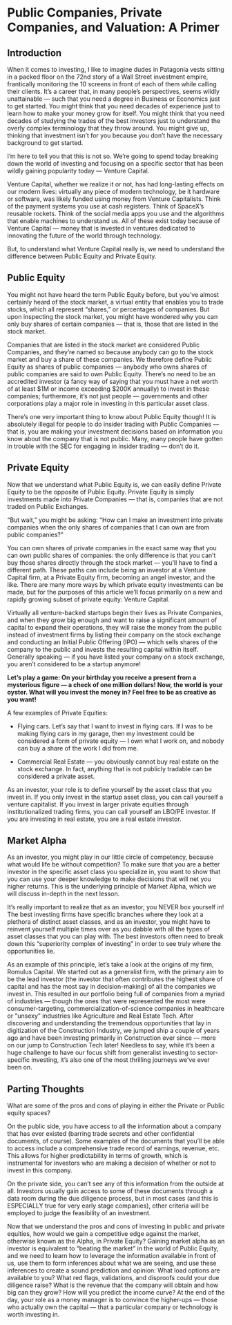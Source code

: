 # Public Companies, Private Companies, and Valuation: A Primer

## Introduction

When it comes to investing, I like to imagine dudes in Patagonia vests sitting in a packed floor on the 72nd story of a Wall Street investment empire, frantically monitoring the 10 screens in front of each of them while calling their clients. It’s a career that, in many people’s perspectives, seems wildly unattainable — such that you need a degree in Business or Economics just to get started. You might think that you need decades of experience just to learn how to make your money grow for itself. You might think that you need decades of studying the trades of the best investors just to understand the overly complex terminology that they throw around. You might give up, thinking that investment isn’t for you because you don’t have the necessary background to get started.

I’m here to tell you that this is not so. We’re going to spend today breaking down the world of investing and focusing on a specific sector that has been wildly gaining popularity today — Venture Capital.

Venture Capital, whether we realize it or not, has had long-lasting effects on our modern lives: virtually any piece of modern technology, be it hardware or software, was likely funded using money from Venture Capitalists. Think of the payment systems you use at cash registers. Think of SpaceX’s reusable rockets. Think of the social media apps you use and the algorithms that enable machines to understand us. All of these exist today because of Venture Capital — money that is invested in ventures dedicated to innovating the future of the world through technology.

But, to understand what Venture Capital really is, we need to understand the difference between Public Equity and Private Equity.

## Public Equity

You might not have heard the term Public Equity before, but you’ve almost certainly heard of the stock market, a virtual entity that enables you to trade stocks, which all represent “shares,” or percentages of companies. But upon inspecting the stock market, you might have wondered why you can only buy shares of certain companies — that is, those that are listed in the stock market.

Companies that are listed in the stock market are considered Public Companies, and they’re named so because anybody can go to the stock market and buy a share of these companies. We therefore define Public Equity as shares of public companies — anybody who owns shares of public companies are said to own Public Equity. There’s no need to be an accredited investor (a fancy way of saying that you must have a net worth of at least $1M or income exceeding $200K annually) to invest in these companies; furthermore, it’s not just people — governments and other corporations play a major role in investing in this particular asset class.

There’s one very important thing to know about Public Equity though! It is absolutely illegal for people to do insider trading with Public Companies — that is, you are making your investment decisions based on information you know about the company that is not public. Many, many people have gotten in trouble with the SEC for engaging in insider trading — don’t do it.

## Private Equity

Now that we understand what Public Equity is, we can easily define Private Equity to be the opposite of Public Equity. Private Equity is simply investments made into Private Companies — that is, companies that are not traded on Public Exchanges.

“But wait,” you might be asking: “How can I make an investment into private companies when the only shares of companies that I can own are from public companies?”

You can own shares of private companies in the exact same way that you can own public shares of companies: the only difference is that you can’t buy those shares directly through the stock market — you’ll have to find a different path. These paths can include being an investor at a Venture Capital firm, at a Private Equity firm, becoming an angel investor, and the like. There are many more ways by which private equity investments can be made, but for the purposes of this article we’ll focus primarily on a new and rapidly growing subset of private equity: Venture Capital.

Virtually all venture-backed startups begin their lives as Private Companies, and when they grow big enough and want to raise a significant amount of capital to expand their operations, they will raise the money from the public instead of investment firms by listing their company on the stock exchange and conducting an Initial Public Offering (IPO) — which sells shares of the company to the public and invests the resulting capital within itself. Generally speaking — if you have listed your company on a stock exchange, you aren’t considered to be a startup anymore!

**Let’s play a game: On your birthday you receive a present from a mysterious figure — a check of one million dollars! Now, the world is your oyster. What will you invest the money in? Feel free to be as creative as you want!**

A few examples of Private Equities:

+ Flying cars. Let’s say that I want to invest in flying cars. If I was to be making flying cars in my garage, then my investment could be considered a form of private equity — I own what I work on, and nobody can buy a share of the work I did from me.

+ Commercial Real Estate — you obviously cannot buy real estate on the stock exchange. In fact, anything that is not publicly tradable can be considered a private asset.

As an investor, your role is to define yourself by the asset class that you invest in. If you only invest in the startup asset class, you can call yourself a venture capitalist. If you invest in larger private equities through institutionalized trading firms, you can call yourself an LBO/PE investor. If you are investing in real estate, you are a real estate investor.

## Market Alpha

As an investor, you might play in our little circle of competency, because what would life be without competition? To make sure that you are a better investor in the specific asset class you specialize in, you want to show that you can use your deeper knowledge to make decisions that will net you higher returns. This is the underlying principle of Market Alpha, which we will discuss in-depth in the next lesson.

It’s really important to realize that as an investor, you NEVER box yourself in! The best investing firms have specific branches where they look at a plethora of distinct asset classes, and as an investor, you might have to reinvent yourself multiple times over as you dabble with all the types of asset classes that you can play with. The best investors often need to break down this “superiority complex of investing” in order to see truly where the opportunities lie.

As an example of this principle, let’s take a look at the origins of my firm, Romulus Capital. We started out as a generalist firm, with the primary aim to be the lead investor (the investor that often contributes the highest share of capital and has the most say in decision-making) of all the companies we invest in. This resulted in our portfolio being full of companies from a myriad of industries — though the ones that were represented the most were consumer-targeting, commercialization-of-science companies in healthcare or “unsexy” industries like Agriculture and Real Estate Tech. After discovering and understanding the tremendous opportunities that lay in digitization of the Construction Industry, we jumped ship a couple of years ago and have been investing primarily in Construction ever since — more on our jump to Construction Tech later! Needless to say, while it’s been a huge challenge to have our focus shift from generalist investing to sector-specific investing, it’s also one of the most thrilling journeys we’ve ever been on.

## Parting Thoughts

What are some of the pros and cons of playing in either the Private or Public equity spaces?

On the public side, you have access to all the information about a company that has ever existed (barring trade secrets and other confidential documents, of course). Some examples of the documents that you’ll be able to access include a comprehensive trade record of earnings, revenue, etc. This allows for higher predictability in terms of growth, which is instrumental for investors who are making a decision of whether or not to invest in this company.

On the private side, you can’t see any of this information from the outside at all. Investors usually gain access to some of these documents through a data room during the due diligence process, but in most cases (and this is ESPECIALLY true for very early stage companies), other criteria will be employed to judge the feasibility of an investment.

Now that we understand the pros and cons of investing in public and private equities, how would we gain a competitive edge against the market, otherwise known as the Alpha, in Private Equity? Gaining market alpha as an investor is equivalent to “beating the market” in the world of Public Equity, and we need to learn how to leverage the information available in front of us, use them to form inferences about what we are seeing, and use these inferences to create a sound prediction and opinion: What load options are available to you? What red flags, validations, and disproofs could your due diligence raise? What is the revenue that the company will obtain and how big can they grow? How will you predict the income curve? At the end of the day, your role as a money manager is to convince the higher-ups — those who actually own the capital — that a particular company or technology is worth investing in.